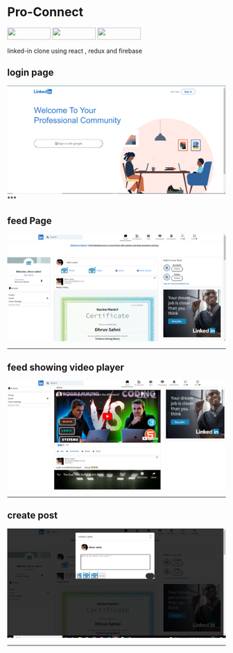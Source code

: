 # Pro-Connect

<p float="left">
  <img src="https://img.shields.io/badge/React-20232A?style=for-the-badge&logo=react&logoColor=61DAFB" height="28" width="100" />
  <img src="https://img.shields.io/badge/Redux-593D88?style=for-the-badge&logo=redux&logoColor=white" height="28" width="100" />
  <img src="https://img.shields.io/badge/JavaScript-F7DF1E?style=for-the-badge&logo=javascript&logoColor=black" height="28" width="100" />
 

linked-in clone using react , redux and firebase 


## login page
  <img src="ssofprojects/signin.png" >
***
  
   ## feed Page
<img src="ssofprojects/home.png">

***
  
  
   ## feed showing video player
<img src="ssofprojects/video2.png">

***
  
   ## create post
<img src="ssofprojects/creatPost.png">

***
